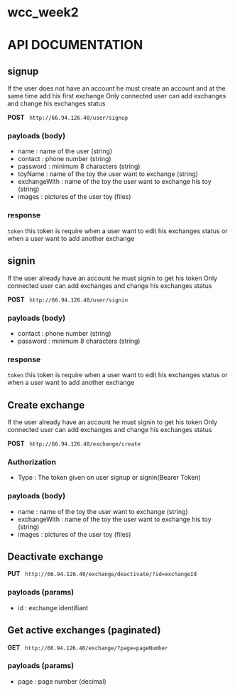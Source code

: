 # wcc_week2
# API DOCUMENTATION

## signup
If the user does not have an account he must create an account 
and at the same time add his first exchange
Only connected user can add exchanges and change his exchanges status 

**POST** `` http://66.94.126.40/user/signup``

### payloads (body)
- name : name of the user (string)
- contact : phone number (string)
- password : minimum 8 characters (string)
- toyName : name of the toy the user want to exchange (string)
- exchangeWith : name of the toy the user want to exchange his toy (string)
- images : pictures of the user toy (files)

### response

`` token `` this token is require when a user want to edit his exchanges status or when a user want to add another exchange


## signin
If the user already have an account he must signin to get his token
Only connected user can add exchanges and change his exchanges status 

**POST** `` http://66.94.126.40/user/signin``

### payloads (body)
- contact : phone number (string)
- password : minimum 8 characters (string)

### response

`` token `` this token is require when a user want to edit his exchanges status or when a user want to add another exchange

## Create exchange
If the user already have an account he must signin to get his token
Only connected user can add exchanges and change his exchanges status 

**POST** `` http://66.94.126.40/exchange/create``

### Authorization 
- Type : The token given on user signup or signin(Bearer Token) 

### payloads (body)
- name : name of the toy the user want to exchange (string)
- exchangeWith : name of the toy the user want to exchange his toy (string)
- images : pictures of the user toy (files)

## Deactivate exchange

**PUT** `` http://66.94.126.40/exchange/deactivate/?id=exchangeId``

### payloads (params)
- id : exchange identifiant

## Get active exchanges (paginated)

**GET** `` http://66.94.126.40/exchange/?page=pageNumber``

### payloads (params)
- page : page number (decimal)

